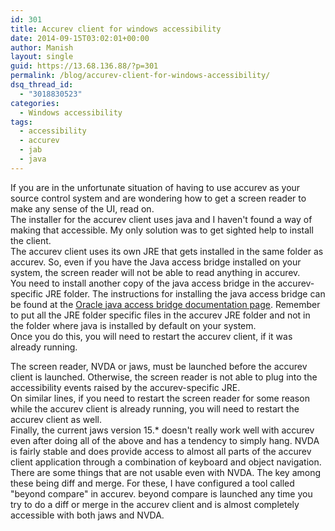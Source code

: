 ```yaml
---
id: 301
title: Accurev client for windows accessibility
date: 2014-09-15T03:02:01+00:00
author: Manish
layout: single
guid: https://13.68.136.88/?p=301
permalink: /blog/accurev-client-for-windows-accessibility/
dsq_thread_id:
  - "3018830523"
categories:
  - Windows accessibility
tags:
  - accessibility
  - accurev
  - jab
  - java
---
```

If you are in the unfortunate situation of having to use accurev as your source control system and are wondering how to get a screen reader to make any sense of the UI, read on.  
   The installer for the accurev client uses java and I haven't found a way of making that accessible. My only solution was to get sighted help to install the client.  
    The accurev client uses its own JRE that gets installed in the same folder as accurev. So, even if you have the Java access bridge installed on your system, the screen reader will not be able to read anything in accurev.  
        You need to install another copy of the java access bridge in the accurev-specific JRE folder. The instructions for installing the java access bridge can be found at the [Oracle java access bridge documentation page](http://docs.oracle.com/javase/accessbridge/2.0.2/setup.htm).  Remember to put all the JRE folder specific files in the accurev JRE folder and not in the folder where java is installed by default on your system.  
        Once you do this, you will need to restart the accurev client, if it was already running.  
        
The screen reader, NVDA or jaws, must be launched before the accurev client is launched. Otherwise, the screen reader is not able to plug into the accessibility events raised by the accurev-specific JRE.  
On similar lines, if you need to restart the screen reader for some reason while the accurev client is already running, you will need to restart the accurev client as well.  
    Finally, the current jaws version 15.* doesn't really work well with accurev even after doing all of the above and has a tendency to simply hang. 
    NVDA is fairly stable and does provide access to almost all parts of the accurev client application through a combination of keyboard and object navigation. 
    There are some things that are not usable even with NVDA. The key among these being diff and merge. For these, I have configured a tool called "beyond compare" in accurev. beyond compare is launched any time you try to do a diff or merge in the accurev client and is almost completely accessible with both jaws and NVDA.